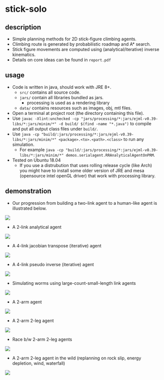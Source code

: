 # stick-solo
## description
- Simple planning methods for 2D stick-figure climbing agents.
- Climbing route is generated by probabilistic roadmap and A\* search.
- Stick figure movements are computed using (analytical/iterative) inverse kinematics.
 - Details on core ideas can be found in `report.pdf`
## usage
- Code is written in java, should work with JRE 8+.
    - `src/` contains all source code.
    - `jars/` contain all libraries bundled as jars.
        - processing is used as a rendering library
    - `data/` contains resources such as images, obj, mtl files.
- Open a terminal at project root (the directory containing this file).
- Use `javac -Xlint:unchecked -cp "jars/processing/*:jars/ejml-v0.39-libs/*:jars/minim/*" -d build/ $(find -name "*.java")` to compile and put all output class files under `build/`.
- Use `java -cp "build/:jars/processing/*:jars/ejml-v0.39-libs/*:jars/minim/*" <package>.<to>.<path>.<class>` to run any simulation.
    - For example `java -cp "build/:jars/processing/*:jars/ejml-v0.39-libs/*:jars/minim/*" demos.serialagent.RRAnalyticalAgentOnPRM`.
- Tested on Ubuntu 18.04
    - If you use a distrubution that uses rolling release cycle (like Arch) you might have to install some older version of JRE and mesa (opensource intel openGL driver) that work with processing library.
## demonstration
- Our progression from building a two-link agent to a human-like agent is illustrated below.

[![](http://img.youtube.com/vi/bZg6pS2gGPw/0.jpg)](https://www.youtube.com/watch?v=bZg6pS2gGPw)

- A 2-link analytical agent

[![](http://img.youtube.com/vi/OWxjBbHqCp0/0.jpg)](https://www.youtube.com/watch?v=OWxjBbHqCp0)

- A 4-link jacobian transpose (iterative) agent

[![](http://img.youtube.com/vi/4sJRt_mUX0I/0.jpg)](https://www.youtube.com/watch?v=4sJRt_mUX0I)

- A 4-link pseudo inverse (iterative) agent

[![](http://img.youtube.com/vi/ikn62R2-2CE/0.jpg)](https://www.youtube.com/watch?v=ikn62R2-2CE)

- Simulating worms using large-count-small-length link agents

[![](http://img.youtube.com/vi/bz4wo3fvw58/0.jpg)](https://www.youtube.com/watch?v=bz4wo3fvw58)

- A 2-arm agent

[![](http://img.youtube.com/vi/RF-y1tmfS_8/0.jpg)](https://www.youtube.com/watch?v=RF-y1tmfS_8)

- A 2-arm 2-leg agent

[![](http://img.youtube.com/vi/MM86jNcRnC0/0.jpg)](https://www.youtube.com/watch?v=MM86jNcRnC0)

- Race b/w 2-arm 2-leg agents

[![](http://img.youtube.com/vi/4JfZWP0Xbcc/0.jpg)](https://www.youtube.com/watch?v=4JfZWP0Xbcc)

- A 2-arm 2-leg agent in the wild (replanning on rock slip, energy depletion, wind, waterfall)

[![](http://img.youtube.com/vi/NdP2i9E-D2E/0.jpg)](https://www.youtube.com/watch?v=NdP2i9E-D2E)

